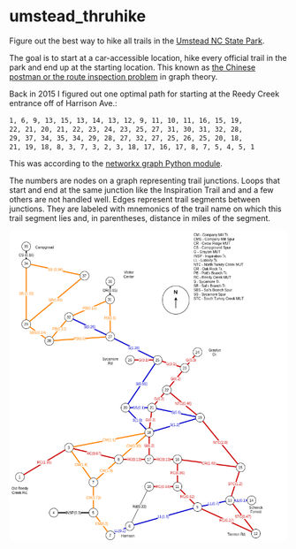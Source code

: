# umstead_thruhike

Figure out the best way to hike all trails in the [Umstead NC State Park](https://www.ncparks.gov/william-b-umstead-state-park/home).


The goal is to start at a car-accessible location, hike every official trail in the park and end up at the starting location. This known as [the Chinese postman or the route inspection problem](http://en.wikipedia.org/wiki/Route_inspection_problem) in graph theory.

Back in 2015 I figured out one optimal path for starting at the Reedy Creek entrance off of Harrison Ave.:

```text
1, 6, 9, 13, 15, 13, 14, 13, 12, 9, 11, 10, 11, 16, 15, 19,
22, 21, 20, 21, 22, 23, 24, 23, 25, 27, 31, 30, 31, 32, 28,
29, 37, 34, 35, 34, 29, 28, 27, 32, 27, 25, 26, 25, 20, 18,
21, 19, 18, 8, 3, 7, 3, 2, 3, 18, 17, 16, 17, 8, 7, 5, 4, 5, 1
```

This was according to the [networkx graph Python module](https://networkx.org/documentation/stable/reference/introduction.html).

The numbers are nodes on a graph representing trail junctions. Loops that start and end at the same junction like the Inspiration Trail and and a few others are not handled well. Edges represent trail segments between junctions. They are labeled with mnemonics of the trail name on which this trail segment lies and, in parentheses, distance in miles of the segment.

![umstead_trail_graph.png](umstead_trail_graph.png)